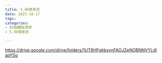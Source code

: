 ```yaml
---
title: 5.06樊家忠
date: 2023-10-17
tags: 
categories:
- 05個體經濟學
- 5.06樊家忠

---
```

https://drive.google.com/drive/folders/1UT8HFqkbsynFAOJZeNOBNNVYLdIapYSo
